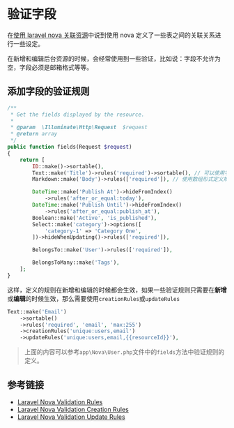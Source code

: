# 验证字段

在[使用 laravel nova 关联资源](/languages/laravel/nova/04-how-to-use-resources-relationships-in-laravel-nova.md)中说到使用 nova 定义了一些表之间的关联关系进行一些设定。

在新增和编辑后台资源的时候，会经常使用到一些验证，比如说：字段不允许为空，字段必须是邮箱格式等等。

## 添加字段的验证规则

```php
/**
 * Get the fields displayed by the resource.
 *
 * @param  \Illuminate\Http\Request  $request
 * @return array
 */
public function fields(Request $request)
{
    return [
        ID::make()->sortable(),
        Text::make('Title')->rules('required')->sortable(), // 可以使用字符串的形式定义规则
        Markdown::make('Body')->rules(['required']), // 使用数组形式定义规则

        DateTime::make('Publish At')->hideFromIndex()
            ->rules('after_or_equal:today'),
        DateTime::make('Publish Until')->hideFromIndex()
            ->rules('after_or_equal:publish_at'),
        Boolean::make('Active', 'is_published'),
        Select::make('category')->options([
            'category-1' => 'Category One',
        ])->hideWhenUpdating()->rules(['required']),

        BelongsTo::make('User')->rules(['required']),

        BelongsToMany::make('Tags'),
    ];
}
```

这样，定义的规则在新增和编辑的时候都会生效，如果一些验证规则只需要在**新增**或**编辑**的时候生效，那么需要使用`creationRules`或`updateRules`

```php
Text::make('Email')
    ->sortable()
    ->rules('required', 'email', 'max:255')
    ->creationRules('unique:users,email')
    ->updateRules('unique:users,email,{{resourceId}}'),
```

> 上面的内容可以参考`app\Nova\User.php`文件中的`fields`方法中验证规则的定义。

## 参考链接

- [Laravel Nova Validation Rules](https://nova.laravel.com/docs/2.0/resources/validation.html#validation)
- [Laravel Nova Validation Creation Rules](https://nova.laravel.com/docs/2.0/resources/validation.html#creation-rules)
- [Laravel Nova Validation Update Rules](https://nova.laravel.com/docs/2.0/resources/validation.html#update-rules)
